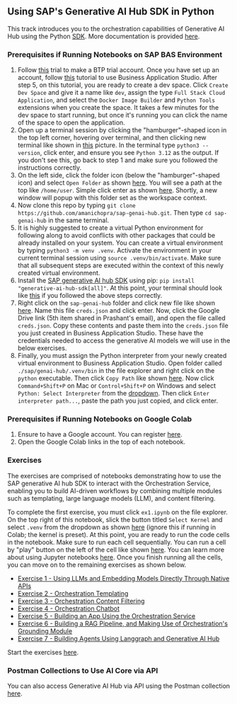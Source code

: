 ## Using SAP's Generative AI Hub SDK in Python

This track introduces you to the orchestration capabilities of Generative AI Hub using the Python [SDK](https://pypi.org/project/generative-ai-hub-sdk/). More documentation is provided [here](https://help.sap.com/doc/generative-ai-hub-sdk/CLOUD/en-US/index.html).

### Prerequisites if Running Notebooks on SAP BAS Environment


1. Follow [this](https://developers.sap.com/tutorials/hcp-create-trial-account..html
) trial to make a BTP trial account. Once you have set up an account, follow [this](https://developers.sap.com/tutorials/appstudio-onboarding..html) tutorial to use Business Application Studio. After step 5, on this tutorial, you are ready to create a dev space. Click `Create Dev Space` and give it a name like `dev`, assign the type `Full Stack Cloud Application`, and select the `Docker Image Builder` and `Python Tools` extensions when you create the space. It takes a few minutes for the dev space to start running, but once it's running you can click the name of the space to open the application.
2. Open up a terminal session by clicking the "hamburger"-shaped icon in the top left corner, hovering over terminal, and then clicking new terminal like shown in [this](./assets/new_terminal.png) picture. In the terminal type `python3 --version`, click enter, and ensure you see `Python 3.12` as the output. If you don't see this, go back to step 1 and make sure you followed the instructions correctly.
3. On the left side, click the folder icon (below the "hamburger"-shaped icon) and select `Open Folder` as shown [here](./assets/open_folder.png). You will see a path at the top like `/home/user`. Simple click enter as shown [here](./assets/folder_path.png). Shortly, a new window will popup with this folder set as the workspace context.
4. Now clone this repo by typing `git clone https://github.com/amanichopra/sap-genai-hub.git`. Then type `cd sap-genai-hub` in the same terminal. 
5. It is highly suggested to create a virtual Python environment for following along to avoid conflicts with other packages that could be already installed on your system. You can create a virtual environment by typing `python3 -m venv .venv`. Activate the environment in your current terminal session using `source .venv/bin/activate`. Make sure that all subsequent steps are executed within the context of this newly created virtual environment.
6. Install the [SAP generative AI hub SDK](https://pypi.org/project/generative-ai-hub-sdk/) using pip: `pip install "generative-ai-hub-sdk[all]"`. At this point, your terminal should look like [this](./assets/terminal_commands.png) if you followed the above steps correctly.
7. Right click on the `sap-genai-hub` folder and click new file like shown [here](./assets/create_new_file.png). Name this file `creds.json` and click enter. Now, click the Google Drive link (5th item shared in Prashant's email), and open the file called `creds.json`. Copy these contents and paste them into the `creds.json` file you just created in Business Application Studio. These have the credentials needed to access the generative AI models we will use in the below exercises. 
8. Finally, you must assign the Python interpreter from your newly created virtual environment to Business Application Studio. Open folder called `./sap/genai-hub/.venv/bin` in the file explorer and right click on the `python` executable. Then click `Copy Path` like shown [here](./assets/copy_interpreter_path.png). Now click `Command+Shift+P` on Mac or `Control+Shift+P` on Windows and select `Python: Select Interpreter` from the [dropdown](./assets/select_interpreter.png). Then click `Enter interpreter path...`, paste the path you just copied, and click enter.

### Prerequisites if Running Notebooks on Google Colab
1. Ensure to have a Google account. You can register [here](https://support.google.com/mail/answer/56256?hl=en).
2. Open the Google Colab links in the top of each notebook.


### Exercises

The exercises are comprised of notebooks demonstrating how to use the SAP generative AI hub SDK to interact with the Orchestration Service, enabling you to build AI-driven workflows by combining multiple modules such as templating, large language models (LLM), and content filtering.

To complete the first exercise, you must click `ex1.ipynb` on the file explorer. On the top right of this notebook, slick the button titled `Select Kernel` and select `.venv` from the dropdown as shown [here](./assets/select_kernel.png) (ignore this if running in Colab; the kernel is preset). At this point, you are ready to run the code cells in the notebook. Make sure to run each cell sequentially. You can run a cell by "play" button on the left of the cell like shown [here](./assets/execute_cell.png). You can learn more about using Jupyter notebooks [here](https://www.dataquest.io/blog/jupyter-notebook-tutorial/). Once you finish running all the cells, you can move on to the remaining exercises as shown below. 

- [Exercise 1 - Using LLMs and Embedding Models Directly Through Native APIs](./native_llm_clients.ipynb)
- [Exercise 2 - Orchestration Templating](./orchestration_templating.ipynb)
- [Exercise 3 - Orchestration Content Filtering](./orchestration_content_filtering.ipynb)
- [Exercise 4 - Orchestration Chatbot](./orchestration_chatbot.ipynb)
- [Exercise 5 - Building an App Using the Orchestration Service](./orchestration_app/README.md)
- [Exercise 6 - Building a RAG Pipeline, and Making Use of Orchestration's Grounding Module](./RAG.ipynb)
- [Exercise 7 - Building Agents Using Langgraph and Generative AI Hub](./agents.ipynb)

Start the exercises [here](./native_llm_clients.ipynb).

### Postman Collections to Use AI Core via API

You can also access Generative AI Hub via API using the Postman collection [here](aicore_postman_collection.json). 